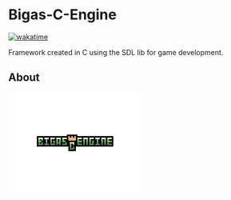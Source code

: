 # Bigas-C-Engine
[![wakatime](https://wakatime.com/badge/user/689ea0cf-7a60-428a-9385-c2713d3911fd/project/b5875850-ac32-4652-889d-fabba8bc1570.svg)](https://wakatime.com/badge/user/689ea0cf-7a60-428a-9385-c2713d3911fd/project/b5875850-ac32-4652-889d-fabba8bc1570)

Framework created in C using the SDL lib for game development.
## About

![logo](resources/logo.png)



